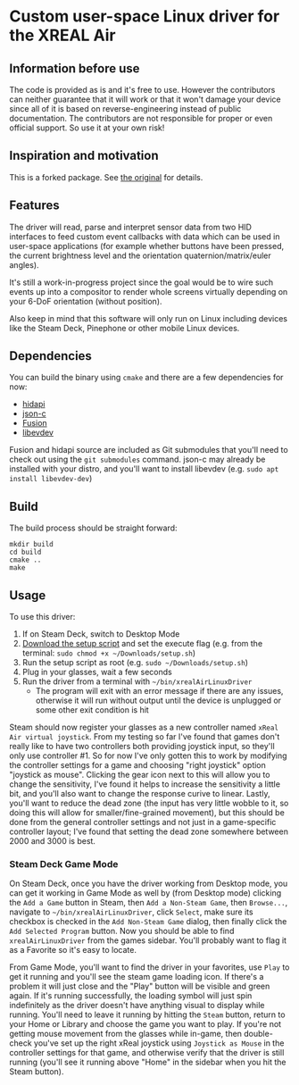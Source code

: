 # Custom user-space Linux driver for the XREAL Air

## Information before use

The code is provided as is and it's free to use. However the contributors can neither guarantee that 
it will work or that it won't damage your device since all of it is based on reverse-engineering 
instead of public documentation. The contributors are not responsible for proper or even official 
support. So use it at your own risk!

## Inspiration and motivation

This is a forked package. See [the original](https://gitlab.com/TheJackiMonster/nrealAirLinuxDriver) for details. 

## Features

The driver will read, parse and interpret sensor data from two HID interfaces to feed custom event 
callbacks with data which can be used in user-space applications (for example whether buttons have 
been pressed, the current brightness level and the orientation quaternion/matrix/euler angles).

It's still a work-in-progress project since the goal would be to wire such events up into a 
compositor to render whole screens virtually depending on your 6-DoF orientation (without position).

Also keep in mind that this software will only run on Linux including devices like the Steam Deck, 
Pinephone or other mobile Linux devices.

## Dependencies

You can build the binary using `cmake` and there are a few dependencies for now:
 - [hidapi](https://github.com/libusb/hidapi)
 - [json-c](https://github.com/json-c/json-c/)
 - [Fusion](https://github.com/xioTechnologies/Fusion)
 - [libevdev](https://gitlab.freedesktop.org/libevdev/libevdev)

Fusion and hidapi source are included as Git submodules that you'll need to check out using the `git submodules` command. json-c may already be installed with your distro, and you'll want to install libevdev (e.g. `sudo apt install libevdev-dev`)

## Build

The build process should be straight forward:

```
mkdir build
cd build
cmake ..
make
```

## Usage

To use this driver:
1. If on Steam Deck, switch to Desktop Mode
2. [Download the setup script](https://github.com/wheaney/xrealAirLinuxDriver/releases/latest/download/setup.sh) and set the execute flag (e.g. from the terminal: `sudo chmod +x ~/Downloads/setup.sh`)
3. Run the setup script as root (e.g. `sudo ~/Downloads/setup.sh`)
4. Plug in your glasses, wait a few seconds
5. Run the driver from a terminal with `~/bin/xrealAirLinuxDriver`
   * The program will exit with an error message if there are any issues, otherwise it will run without output until the device is unplugged or some other exit condition is hit
  
Steam should now register your glasses as a new controller named `xReal Air virtual joystick`. From my testing so far I've found that games don't really like to have two controllers both providing joystick input, so they'll only use controller #1. So for now I've only gotten this to work by modifying the controller settings for a game and choosing "right joystick" option "joystick as mouse". Clicking the gear icon next to this will allow you to change the sensitivity, I've found it helps to increase the sensitivity a little bit, and you'll also want to change the response curive to linear. Lastly, you'll want to reduce the dead zone (the input has very little wobble to it, so doing this will allow for smaller/fine-grained movement), but this should be done from the general controller settings and not just in a game-specific controller layout; I've found that setting the dead zone somewhere between 2000 and 3000 is best.

### Steam Deck Game Mode

On Steam Deck, once you have the driver working from Desktop mode, you can get it working in Game Mode as well by (from Desktop mode) clicking the `Add a Game` button in Steam, then `Add a Non-Steam Game`, then `Browse...`, navigate to `~/bin/xrealAirLinuxDriver`, click `Select`, make sure its checkbox is checked in the `Add Non-Steam Game` dialog, then finally click the `Add Selected Program` button. Now you should be able to find `xrealAirLinuxDriver` from the games sidebar. You'll probably want to flag it as a Favorite so it's easy to locate. 

From Game Mode, you'll want to find the driver in your favorites, use `Play` to get it running and you'll see the steam game loading icon. If there's a problem it will just close and the "Play" button will be visible and green again. If it's running successfully, the loading symbol will just spin indefinitely as the driver doesn't have anything visual to display while running. You'll need to leave it running by hitting the `Steam` button, return to your Home or Library and choose the game you want to play. If you're not getting mouse movement from the glasses while in-game, then double-check you've set up the right xReal joystick using `Joystick as Mouse` in the controller settings for that game, and otherwise verify that the driver is still running (you'll see it running above "Home" in the sidebar when you hit the Steam button).
